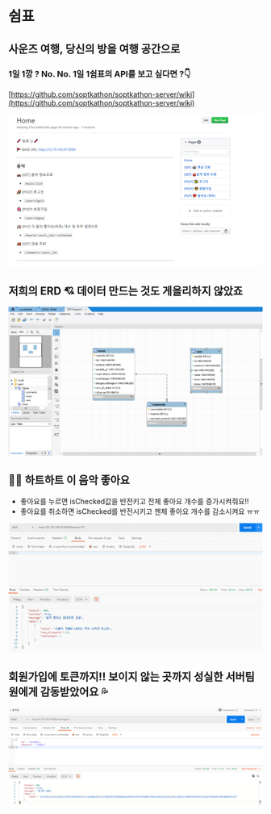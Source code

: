 # 쉼표

## 사운즈 여행, 당신의 방을 여행 공간으로

### 1일 1깡 ? No. No. 1일 1쉼표의 API를 보고 싶다면 ?👇

[https://github.com/soptkathon/soptkathon-server/wiki](https://github.com/soptkathon/soptkathon-server/wiki)

![미리보기](./public/img/api.png)

## 저희의 ERD 💘 데이터 만드는 것도 게을리하지 않았죠

![ERD](./public/img/erd.png)

## 💖💖 하트하트 이 음악 좋아요

- 좋아요를 누르면 isChecked값을 반전키고 전체 좋아요 개수를 증가시켜줘요!!
- 좋아요를 취소하면 isChecked를 반전시키고 젠체 좋아요 개수를 감소시켜요 ㅠㅠ

![/hearts](./public/img/hearts.gif)

## 회원가입에 토큰까지!! 보이지 않는 곳까지 성실한 서버팀원에게 감동받았어요 💦

![token](./public/img/token.png)
